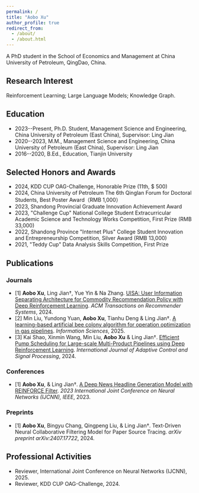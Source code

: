 ```yaml
---
permalink: /
title: "Aobo Xu"
author_profile: true
redirect_from: 
  - /about/
  - /about.html
---
```


A PhD student in the School of Economics and Management at China University of Petroleum, QingDao, China. 

## Research Interest

Reinforcement Learning; Large Language Models; Knowledge Graph.

## Education

- 2023--Present, Ph.D. Student, Management Science and Engineering, China University of Petroleum (East China), Supervisor: Ling Jian
- 2020--2023, M.M., Management Science and Engineering, China University of Petroleum (East China), Supervisor: Ling Jian
- 2016--2020, B.Ed., Education, Tianjin University

## Selected Honors and Awards

- 2024, KDD CUP OAG-Challenge, Honorable Prize (11th, \$ 500)
- 2024,  China University of Petroleum The 6th Qinglan Forum for Doctoral Students, Best Poster Award（RMB 1,000）
- 2023, Shandong Provincial Graduate Innovation Achievement Award
- 2023, "Challenge Cup" National College Student Extracurricular Academic Science and Technology Works Competition, First Prize (RMB 33,000)
- 2022, Shandong Province "Internet Plus" College Student Innovation and Entrepreneurship Competition, Silver Award (RMB 13,000)
- 2021, "Teddy Cup" Data Analysis Skills Competition, First Prize


## Publications

### Journals
- [1] **Aobo Xu**, Ling Jian†, Yue Yin & Na Zhang. [UISA: User Information Separating Architecture for Commodity Recommendation Policy with Deep Reinforcement Learning](https://MyLove-XAB.github.io/assets/TORS.pdf). _ACM Transactions on
Recommender Systems_, 2024. 
- [2] Min Liu, Yundong Yuan, **Aobo Xu**, Tianhu Deng & Ling Jian†. [A learning-based artificial bee colony algorithm for operation optimization in gas pipelines](https://MyLove-XAB.github.io/assets/Ins.pdf). _Information Sciences_, 2025.
- [3] Kai Shao, Xinmin Wang, Min Liu, **Aobo Xu** & Ling Jian†. [Efficient Pump Scheduling for Large-scale Multi-Product Pipelines using Deep Reinforcement Learning](https://MyLove-XAB.github.io/assets/ACSP.pdf). _International Journal of Adaptive Control and Signal Processing_, 2024.

### Conferences
- [1] **Aobo Xu**, & Ling Jian†. [A Deep News Headline Generation Model with REINFORCE Filter](https://MyLove-XAB.github.io/assets/IJCNN2023.pdf). _2023 International Joint Conference on Neural Networks (IJCNN), IEEE_, 2023.

### Preprints
- [1] **Aobo Xu**, Bingyu Chang, Qingpeng Liu, & Ling Jian†. Text-Driven Neural Collaborative Filtering Model for Paper Source Tracing. _arXiv preprint arXiv:2407.17722_, 2024.

## Professional Activities
- Reviewer, International Joint Conference on Neural Networks (IJCNN), 2025.
- Reviewer, KDD CUP OAG-Challenge, 2024.



